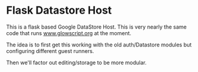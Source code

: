 # Flask Datastore Host

This is a flask based Google DataStore Host. This is very nearly the same code that runs www.glowscript.org at the moment.

The idea is to first get this working with the old auth/Datastore modules but configuring different guest runners.

Then we'll factor out editing/storage to be more modular.

